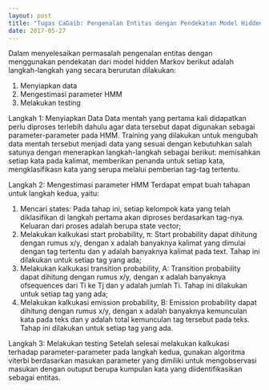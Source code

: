 ```yaml
---
layout: post
title: "Tugas CaGaib: Pengenalan Entitas dengan Pendekatan Model Hidden Markov"
date: 2017-05-27
---
```


Dalam menyelesaikan permasalah pengenalan entitas dengan menggunakan pendekatan dari model hidden Markov berikut adalah langkah-langkah yang secara berurutan dilakukan:
1. Menyiapkan data
2. Mengestimasi parameter HMM
3. Melakukan testing

Langkah 1: Menyiapkan Data
Data mentah yang pertama kali didapatkan perlu diproses terlebih dahulu agar data tersebut dapat digunakan sebagai parameter-parameter pada HMM. Training yang dilakukan untuk mengubah data mentah tersebut menjadi data yang sesuai dengan kebutuhkan salah satunya dengan menerapkan langkah-langkah sebagai berikut: memisahkan setiap kata pada kalimat, memberikan penanda untuk setiap kata, mengklasifikasn kata yang serupa melalui pemberian tag-tag tertentu.

Langkah 2: Mengestimasi parameter HMM
Terdapat empat buah tahapan untuk langkah kedua, yaitu:
1. Mencari states: Pada tahap ini, setiap kelompok kata yang telah diklasifikan di langkah pertama akan diproses berdasarkan tag-nya. Keluaran dari proses adalah berupa state vector;
2. Melakukan kalkukasi start probability, π: Start probability dapat dihitung dengan rumus x/y, dengan x adalah banyaknya kalimat yang dimulai dengan tag tertentu dan y adalah banyaknya kalimat pada text. Tahap ini dilakukan untuk setiap tag yang ada;
3. Melakukan kalkukasi transition probability, A: Transition probability dapat dihitung dengan rumus x/y, dengan x adalah banyaknya ofsequences dari Ti ke Tj dan y adalah jumlah Ti. Tahap ini dilakukan untuk setiap tag yang ada;
4. Melakukan kalkukasi emission probability, B: Emission probability dapat dihitung dengan rumus x/y, dengan x adalah banyaknya kemunculan kata pada teks dan y adalah total kemunculan tag tersebut pada teks. Tahap ini dilakukan untuk setiap tag yang ada.

Langkah 3: Melakukan testing
Setelah selesai melakukan kalkukasi terhadap parameter-parameter pada langkah kedua, gunakan algoritma viterbi berdasarkan masukan parameter yang dimiliki untuk mengobservasi masukan dengan outuput berupa kumpulan kata yang diidentifikasikan sebagai entitas.
